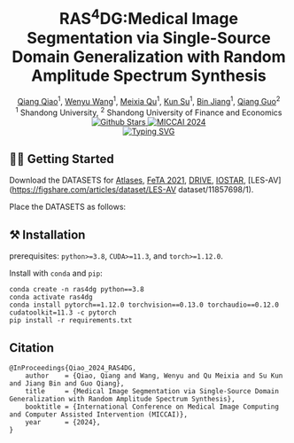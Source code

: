 <h1 style="text-align: center;">RAS<sup>4</sup>DG:Medical Image Segmentation via Single-Source Domain Generalization with Random Amplitude Spectrum Synthesis</h1>

<div style="text-align: center;"> <a href="https://link-to-qiang-qiao-profile">Qiang Qiao</a><sup>1</sup>,  <a href="https://link-to-wenyu-wang-profile">Wenyu Wang</a><sup>1</sup>,  <a href="https://link-to-meixia-qu-profile">Meixia Qu</a><sup>1</sup>,  <a href="https://link-to-kun-su-profile">Kun Su</a><sup>1</sup>,  <a href="https://link-to-bin-jiang-profile">Bin Jiang</a><sup>1</sup>,  <a href="https://link-to-qiang-guo-profile">Qiang Guo</a><sup>2</sup> </div>  <div style="text-align: center;"> <sup>1</sup> Shandong University, <sup>2</sup> Shandong University of Finance and Economics 
</div>

<div style="text-align: center;">
    <a href="https://github.com/qiaoqiangPro?tab=repositories">
        <img src="https://img.shields.io/badge/Arvix-RAS4DG-red" alt="Github Stars"/>
    </a>
    <a href="https://github.com/qiaoqiangPro?tab=repositories">
        <img src="https://camo.githubusercontent.com/70f40560f39c0b5dfac9c4d0331ef4ca34ec83827e7087468c603f2a4d8a3593/68747470733a2f2f696d672e736869656c64732e696f2f62616467652f4d49434341495f323032342d616565616663" alt="MICCAI 2024"/>
    </a>
    <br>
    <a href="">
        <img src="https://typewriter-orpin.vercel.app/typewriter/?font=Fira+Code&pause=1000&center=false&width=435&lines=Single-Source+Domain+Generalization;Random+Amplitude+Spectrum+Synthesis" alt="Typing SVG" />
    </a>
</div>

## 🏃‍♂️ Getting Started

Download the DATASETS for [Atlases](https://github.com/LucasFidon/trustworthy-ai-fetal-brain-segmentation/tree/master/data), [FeTA 2021](https://feta.grand-challenge.org/feta-2021/), [DRIVE](http://www.isi.uu.nl/Research/Databases/DRIVE/), [IOSTAR](http://www.retinacheck.org/datasets), [LES-AV](https://figshare.com/articles/dataset/LES-AV dataset/11857698/1).

Place the DATASETS as follows:



## ⚒️ Installation

prerequisites: `python>=3.8`, `CUDA>=11.3`, and `torch>=1.12.0`.

Install with `conda` and `pip`:

```
conda create -n ras4dg python==3.8
conda activate ras4dg
conda install pytorch==1.12.0 torchvision==0.13.0 torchaudio==0.12.0 cudatoolkit=11.3 -c pytorch
pip install -r requirements.txt
```





## Citation

```
@InProceedings{Qiao_2024_RAS4DG,
    author    = {Qiao, Qiang and Wang, Wenyu and Qu Meixia and Su Kun and Jiang Bin and Guo Qiang},
    title     = {Medical Image Segmentation via Single-Source Domain Generalization with Random Amplitude Spectrum Synthesis},
    booktitle = {International Conference on Medical Image Computing and Computer Assisted Intervention (MICCAI)},
    year      = {2024},
}
```